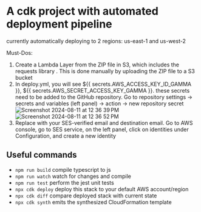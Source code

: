 # A cdk project with automated deployment pipeline

currently automatically deploying to 2 regions: us-east-1 and us-west-2

Must-Dos:

1. Create a Lambda Layer from the ZIP file in S3, which includes the requests library
. This is done manually by uploading the ZIP file to a S3 bucket
2. In deploy.yml, you will see ${{ secrets.AWS_ACCESS_KEY_ID_GAMMA }}, ${{ secrets.AWS_SECRET_ACCESS_KEY_GAMMA }}. these secrets need to be added to the GitHub repository. Go to repository settings -> secrets and variables (left panel) -> action -> new repository secret
![Screenshot 2024-08-11 at 12 36 39 PM](https://github.com/user-attachments/assets/90d19f2e-28dc-4aca-9081-4d9da615137d)
![Screenshot 2024-08-11 at 12 36 52 PM](https://github.com/user-attachments/assets/81f2cab9-36d1-4511-bce7-937cb185b172)
3. Replace with your SES-verified email and destination email. Go to AWS console, go to SES service, on the left panel,
   click on identities under Configuration, and create a new identity
## Useful commands

* `npm run build`   compile typescript to js
* `npm run watch`   watch for changes and compile
* `npm run test`    perform the jest unit tests
* `npx cdk deploy`  deploy this stack to your default AWS account/region
* `npx cdk diff`    compare deployed stack with current state
* `npx cdk synth`   emits the synthesized CloudFormation template
